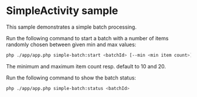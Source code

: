# SimpleActivity sample

This sample demonstrates a simple batch processing.

Run the following command to start a batch with a number of items randomly chosen between given min and max values:

```bash
php ./app/app.php simple-batch:start <batchId> [--min <min item count>] [--max <max item count>]
```

The minimum and maximum item count resp. default to 10 and 20.

Run the following command to show the batch status:

```bash
php ./app/app.php simple-batch:status <batchId>
```
